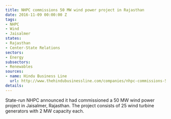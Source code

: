 ```yaml
---
title: NHPC commissions 50 MW wind power project in Rajasthan
date: 2016-11-09 00:00:00 Z
tags:
- NHPC
- Wind
- Jaisalmer
states:
- Rajasthan
- Center-State Relations
sectors:
- Energy
subsectors:
- Renewables
sources:
- name: Hindu Business Line
  url: http://www.thehindubusinessline.com/companies/nhpc-commissions-50-mw-wind-power-project-in-rajasthan/article9291544.ece
details: 
---
```


State-run NHPC announced it had commissioned a 50 MW wind power project in Jaisalmer, Rajasthan. The project consists of 25 wind turbine generators with 2 MW capacity each.
